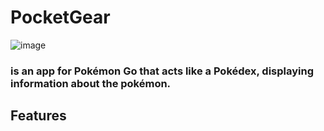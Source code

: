 # PocketGear
![image](https://github.com/Spaghettimonstar/PocketGear/assets/130066887/e4539076-0174-4162-a097-b5dfaa0cfdda)

### is an app for Pokémon Go that acts like a Pokédex, displaying information about the pokémon.


## Features
